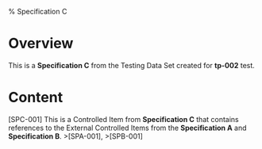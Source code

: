 % Specification C

# Overview

This is a **Specification C** from the Testing Data Set created for **tp-002** test.

# Content

[SPC-001] This is a Controlled Item from **Specification C** that contains references to the External Controlled Items from the **Specification A** and **Specification B**. >[SPA-001], >[SPB-001]
